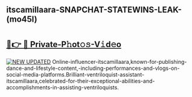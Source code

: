 ## itscamillaara-SNAPCHAT-STATEWINS-LEAK-(mo45l)


# <h2><a href="https://mediaupload.pro?-20M">🔗👉 🔴 Private-P𝚑ot𝚘𝚜-V𝚒d𝚎o</a></h2>

[![NEW UPDATED](https://i.imgur.com/0qMVB7G.gif)](https://mediaupload.pro?-20M)
Online-influencer-itscamillaara,known-for-publishing-dance-and-lifestyle-content,-including-performances-and-vlogs-on-social-media-platforms.Brilliant-ventriloquist-assistant-itscamillaara,celebrated-for-their-exceptional-abilities-and-accomplishments-in-assisting-ventriloquists.  